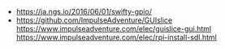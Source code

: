 * https://ja.ngs.io/2016/06/01/swifty-gpio/  
* https://github.com/ImpulseAdventure/GUIslice  
https://www.impulseadventure.com/elec/guislice-gui.html  
https://www.impulseadventure.com/elec/rpi-install-sdl.html  
